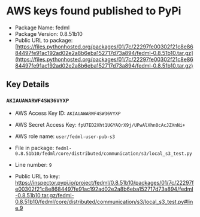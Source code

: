 # AWS keys found published to PyPi

* Package Name: fedml
* Package Version: 0.8.51b10
* Public URL to package: [https://files.pythonhosted.org/packages/01/7c/22297fe00302f21c8e8684497fe91ac192ad02e2a8b6eba152717d73a894/fedml-0.8.51b10.tar.gz](https://files.pythonhosted.org/packages/01/7c/22297fe00302f21c8e8684497fe91ac192ad02e2a8b6eba152717d73a894/fedml-0.8.51b10.tar.gz)

## Key Details

### `AKIAUAWARWF4SW36VYXP`

* AWS Access Key ID: `AKIAUAWARWF4SW36VYXP`
* AWS Secret Access Key: `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` 
* AWS role name: `user/fedml-user-pub-s3`
* File in package: `fedml-0.8.51b10/fedml/core/distributed/communication/s3/local_s3_test.py`
* Line number: `9`

* Public URL to key: https://inspector.pypi.io/project/fedml/0.8.51b10/packages/01/7c/22297fe00302f21c8e8684497fe91ac192ad02e2a8b6eba152717d73a894/fedml-0.8.51b10.tar.gz/fedml-0.8.51b10/fedml/core/distributed/communication/s3/local_s3_test.py#line.9



